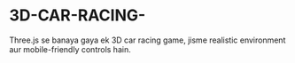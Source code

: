 # 3D-CAR-RACING-
Three.js se banaya gaya ek 3D car racing game, jisme realistic environment aur mobile-friendly controls hain.
